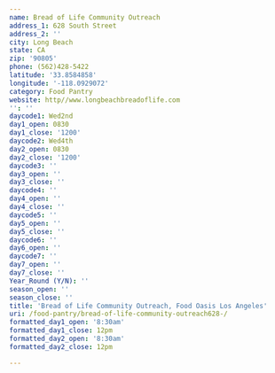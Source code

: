 ```yaml
---
name: Bread of Life Community Outreach
address_1: 628 South Street
address_2: ''
city: Long Beach
state: CA
zip: '90805'
phone: (562)428-5422
latitude: '33.8584858'
longitude: '-118.0929072'
category: Food Pantry
website: http//www.longbeachbreadoflife.com
'': ''
daycode1: Wed2nd
day1_open: 0830
day1_close: '1200'
daycode2: Wed4th
day2_open: 0830
day2_close: '1200'
daycode3: ''
day3_open: ''
day3_close: ''
daycode4: ''
day4_open: ''
day4_close: ''
daycode5: ''
day5_open: ''
day5_close: ''
daycode6: ''
day6_open: ''
daycode7: ''
day7_open: ''
day7_close: ''
Year_Round (Y/N): ''
season_open: ''
season_close: ''
title: 'Bread of Life Community Outreach, Food Oasis Los Angeles'
uri: /food-pantry/bread-of-life-community-outreach628-/
formatted_day1_open: '8:30am'
formatted_day1_close: 12pm
formatted_day2_open: '8:30am'
formatted_day2_close: 12pm

---
```

